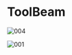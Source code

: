 # ToolBeam
![004](https://user-images.githubusercontent.com/28688554/41225849-18a391ea-6d70-11e8-9483-19a7520a8940.jpg)

![001](https://user-images.githubusercontent.com/28688554/40451686-b3fed41e-5edf-11e8-9430-da010ec1e4c4.jpg)
